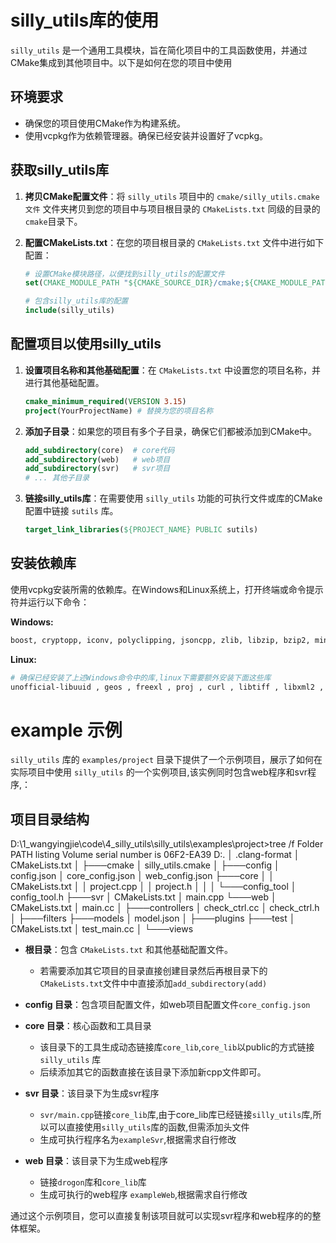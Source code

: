 
# silly_utils库的使用

`silly_utils` 是一个通用工具模块，旨在简化项目中的工具函数使用，并通过CMake集成到其他项目中。以下是如何在您的项目中使用 

## 环境要求

- 确保您的项目使用CMake作为构建系统。
- 使用vcpkg作为依赖管理器。确保已经安装并设置好了vcpkg。

## 获取silly_utils库

1. **拷贝CMake配置文件**：将 `silly_utils` 项目中的 `cmake/silly_utils.cmake文件` 文件夹拷贝到您的项目中与项目根目录的 `CMakeLists.txt` 同级的目录的`cmake`目录下。

2. **配置CMakeLists.txt**：在您的项目根目录的 `CMakeLists.txt` 文件中进行如下配置：

    ```cmake
    # 设置CMake模块路径，以便找到silly_utils的配置文件
    set(CMAKE_MODULE_PATH "${CMAKE_SOURCE_DIR}/cmake;${CMAKE_MODULE_PATH}")
    
    # 包含silly_utils库的配置
    include(silly_utils)
    ```

## 配置项目以使用silly_utils

1. **设置项目名称和其他基础配置**：在 `CMakeLists.txt` 中设置您的项目名称，并进行其他基础配置。

    ```cmake
    cmake_minimum_required(VERSION 3.15)
    project(YourProjectName) # 替换为您的项目名称
    ```

2. **添加子目录**：如果您的项目有多个子目录，确保它们都被添加到CMake中。

    ```cmake
    add_subdirectory(core)  # core代码
    add_subdirectory(web)   # web项目
    add_subdirectory(svr)   # svr项目
    # ... 其他子目录
    ```

3. **链接silly_utils库**：在需要使用 `silly_utils` 功能的可执行文件或库的CMake配置中链接 `sutils` 库。

    ```cmake
    target_link_libraries(${PROJECT_NAME} PUBLIC sutils)
    ```

## 安装依赖库

使用vcpkg安装所需的依赖库。在Windows和Linux系统上，打开终端或命令提示符并运行以下命令：

**Windows:**
```sh
boost, cryptopp, iconv, polyclipping, jsoncpp, zlib, libzip, bzip2, minizip, gzip, 7zip, rapidjson, netcdfcxx, png, jpeg, openssl, protozero, geotiff, gdal, spatialite, unofficial-sqlite3, hiredis, fmt, cairo, freetype, spdlog, lz4
```

**Linux:**
```sh
# 确保已经安装了上述Windows命令中的库,linux下需要额外安装下面这些库
unofficial-libuuid , geos , freexl , proj , curl , libtiff , libxml2 , rttopo , unixodbc or -lodbc , fontconfig , pixman 
```


# example 示例

`silly_utils` 库的 `examples/project` 目录下提供了一个示例项目，展示了如何在实际项目中使用 `silly_utils` 的一个实例项目,该实例同时包含web程序和svr程序,：

## 项目目录结构

D:\1_wangyingjie\code\4_silly_utils\silly_utils\examples\project>tree /f
Folder PATH listing
Volume serial number is 06F2-EA39
D:.
│   .clang-format
│   CMakeLists.txt
│
├───cmake
│       silly_utils.cmake
│
├───config
│       config.json
│       core_config.json
│       web_config.json
├───core
│   │   CMakeLists.txt
│   │   project.cpp
│   │   project.h
│   │
│   └───config_tool
│           config_tool.h
├───svr
│       CMakeLists.txt
│       main.cpp
└───web
    │   CMakeLists.txt
    │   main.cc
    │
    ├───controllers
    │       check_ctrl.cc
    │       check_ctrl.h
    │
    ├───filters
    ├───models
    │       model.json
    │
    ├───plugins
    ├───test
    │       CMakeLists.txt
    │       test_main.cc
    │
    └───views


- **根目录**：包含 `CMakeLists.txt` 和其他基础配置文件。
  - 若需要添加其它项目的目录直接创建目录然后再根目录下的`CMakeLists.txt`文件中中直接添加`add_subdirectory(add)`
  
- **config 目录**：包含项目配置文件，如web项目配置文件`core_config.json`
- **core 目录**：核心函数和工具目录
  - 该目录下的工具生成动态链接库`core_lib`,`core_lib`以public的方式链接 `silly_utils` 库
  - 后续添加其它的函数直接在该目录下添加新cpp文件即可。
- **svr 目录**：该目录下为生成svr程序
  - `svr/main.cpp`链接`core_lib`库,由于core_lib库已经链接`silly_utils`库,所以可以直接使用`silly_utils`库的函数,但需添加头文件
  - 生成可执行程序名为`exampleSvr`,根据需求自行修改
- **web 目录**：该目录下为生成web程序
  - 链接`drogon`库和`core_lib`库
  - 生成可执行的web程序 `exampleWeb`,根据需求自行修改


通过这个示例项目，您可以直接复制该项目就可以实现svr程序和web程序的的整体框架。












